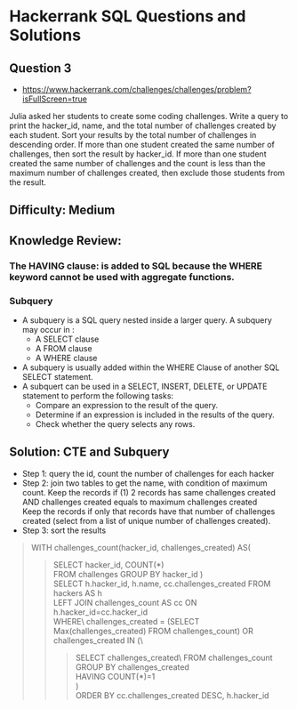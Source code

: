 # Hackerrank SQL Questions and Solutions

## Question 3 
- https://www.hackerrank.com/challenges/challenges/problem?isFullScreen=true

Julia asked her students to create some coding challenges. Write a query to print the hacker_id, name, and the total number of challenges created by each student. Sort your results by the total number of challenges in descending order. If more than one student created the same number of challenges, then sort the result by hacker_id. If more than one student created the same number of challenges and the count is less than the maximum number of challenges created, then exclude those students from the result.


## Difficulty: Medium

## Knowledge Review: 
### The HAVING clause: is added to SQL because the WHERE keyword cannot be used with aggregate functions. 
### Subquery
- A subquery is a SQL query nested inside a larger query. A subquery may occur in :
    - A SELECT clause
    - A FROM clause
    - A WHERE clause
- A subquery is usually added within the WHERE Clause of another SQL SELECT statement.
- A subquert can be used in a SELECT, INSERT, DELETE, or UPDATE statement to perform the following tasks:
    - Compare an expression to the result of the query.
    - Determine if an expression is included in the results of the query.
    - Check whether the query selects any rows.


## Solution: CTE and Subquery 
- Step 1: query the id, count the number of challenges for each hacker
- Step 2: join two tables to get the name, with condition of maximum count.
	Keep the records if (1) 2 records has same challenges created AND challenges created equals to maximum challenges created\
	Keep the records if only that records have that number of challenges created (select from a list of unique number of challenges created).
- Step 3: sort the results


> WITH challenges_count(hacker_id, challenges_created) AS(
>>   SELECT hacker_id, COUNT(*)\
        FROM challenges
        GROUP BY hacker_id
        )\
> SELECT h.hacker_id, h.name, cc.challenges_created
FROM hackers AS h\
LEFT JOIN challenges_count AS cc ON h.hacker_id=cc.hacker_id\
WHERE\ 
>> challenges_created = (SELECT Max(challenges_created) FROM challenges_count) OR\
>>challenges_created IN (\
>>> SELECT challenges_created\ 
            FROM challenges_count\
            GROUP BY challenges_created\
            HAVING COUNT(*)=1\
            )\
>ORDER BY  cc.challenges_created DESC, h.hacker_id
